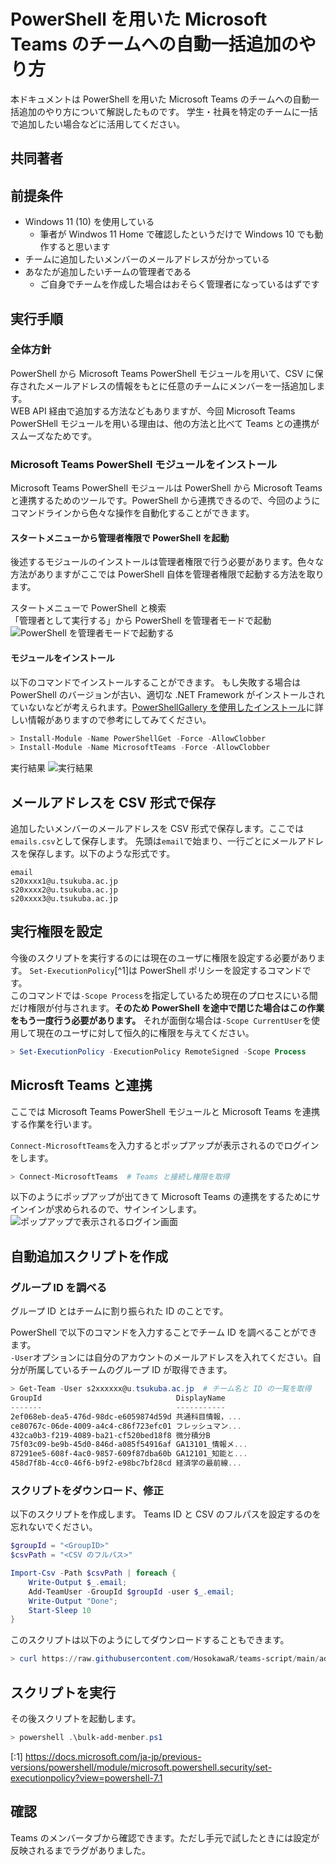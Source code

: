 # PowerShell を用いた Microsoft Teams のチームへの自動一括追加のやり方

本ドキュメントは PowerShell を用いた Microsoft Teams のチームへの自動一括追加のやり方について解説したものです。
学生・社員を特定のチームに一括で追加したい場合などに活用してください。  

## 共同著者


## 前提条件

 - Windows 11 (10) を使用している
   - 筆者が Windwos 11 Home で確認したというだけで Windows 10 でも動作すると思います
 - チームに追加したいメンバーのメールアドレスが分かっている
 - あなたが追加したいチームの管理者である
   - ご自身でチームを作成した場合はおそらく管理者になっているはずです

## 実行手順

### 全体方針

PowerShell から Microsoft Teams PowerShell モジュールを用いて、CSV に保存されたメールアドレスの情報をもとに任意のチームにメンバーを一括追加します。  
WEB API 経由で追加する方法などもありますが、今回 Microsoft Teams PowerSHell モジュールを用いる理由は、他の方法と比べて Teams との連携がスムーズなためです。

### Microsoft Teams PowerShell モジュールをインストール

Microsoft Teams PowerShell モジュールは PowerShell から Microsoft Teams と連携するためのツールです。PowerShell から連携できるので、今回のようにコマンドラインから色々な操作を自動化することができます。

#### スタートメニューから管理者権限で PowerShell を起動

後述するモジュールのインストールは管理者権限で行う必要があります。色々な方法がありますがここでは PowerShell 自体を管理者権限で起動する方法を取ります。

スタートメニューで PowerShell と検索  
「管理者として実行する」から PowerShell を管理者モードで起動
![PowerShell を管理者モードで起動する](https://user-images.githubusercontent.com/45098934/181064691-29e6700d-f8c5-4f47-9289-f1bc43c1a08e.png)

#### モジュールをインストール

以下のコマンドでインストールすることができます。
もし失敗する場合は PowerShell のバージョンが古い、適切な .NET Framework がインストールされていないなどが考えられます。[PowerShellGallery を使用したインストール](https://docs.microsoft.com/ja-jp/microsoftteams/teams-powershell-install#installing-using-the-powershellgallery)に詳しい情報がありますので参考にしてみてください。

```powershell
> Install-Module -Name PowerShellGet -Force -AllowClobber
> Install-Module -Name MicrosoftTeams -Force -AllowClobber
```

実行結果
![実行結果](https://user-images.githubusercontent.com/45098934/181065738-e42565fd-66ea-4396-8aea-29a189d8e3d1.png)

## メールアドレスを CSV 形式で保存

追加したいメンバーのメールアドレスを CSV 形式で保存します。ここでは`emails.csv`として保存します。
先頭は`email`で始まり、一行ごとにメールアドレスを保存します。以下のような形式です。

```csv
email
s20xxxx1@u.tsukuba.ac.jp
s20xxxx2@u.tsukuba.ac.jp
s20xxxx3@u.tsukuba.ac.jp
```

## 実行権限を設定

今後のスクリプトを実行するのには現在のユーザに権限を設定する必要があります。
`Set-ExecutionPolicy`[^1]は PowerShell ポリシーを設定するコマンドです。  
このコマンドでは`-Scope Process`を指定しているため現在のプロセスにいる間だけ権限が付与されます。**そのため PowerShell を途中で閉じた場合はこの作業をもう一度行う必要があります。**
それが面倒な場合は`-Scope CurrentUser`を使用して現在のユーザに対して恒久的に権限を与えてください。

```powershell
> Set-ExecutionPolicy -ExecutionPolicy RemoteSigned -Scope Process 
```

## Microsft Teams と連携

ここでは Microsoft Teams PowerShell モジュールと Microsoft Teams を連携する作業を行います。

`Connect-MicrosoftTeams`を入力するとポップアップが表示されるのでログインをします。

```powershell
> Connect-MicrosoftTeams  # Teams と接続し権限を取得
```

以下のようにポップアップが出てきて Microsoft Teams の連携をするためにサインインが求められるので、サインインします。
![ポップアップで表示されるログイン画面](https://user-images.githubusercontent.com/45098934/181068979-e9f51c88-922c-46aa-abc6-4681a1acf85b.png)

## 自動追加スクリプトを作成

### グループ ID を調べる

グループ ID とはチームに割り振られた ID のことです。

PowerShell で以下のコマンドを入力することでチーム ID を調べることができます。   
`-User`オプションには自分のアカウントのメールアドレスを入れてください。自分が所属しているチームのグループ ID が取得できます。

```powershell
> Get-Team -User s2xxxxxx@u.tsukuba.ac.jp  # チーム名と ID の一覧を取得
GroupId                              DisplayName       
-------                              -----------       
2ef068eb-dea5-476d-98dc-e6059874d59d 共通科目情報，...  
ce80767c-06de-4009-a4c4-c86f723efc01 フレッシュマン...  
432ca0b3-f219-4089-ba21-cf520bed18f8 微分積分B          
75f03c09-be9b-45d0-846d-a085f54916af GA13101_情報メ... 
87291ee5-608f-4ac0-9857-609f87dba60b GA12101_知能と... 
458d7f8b-4cc0-46f6-b9f2-e98bc7bf28cd 経済学の最前線...  
```

### スクリプトをダウンロード、修正

以下のスクリプトを作成します。
Teams ID と CSV のフルパスを設定するのを忘れないでください。

```powershell
$groupId = "<GroupID>"
$csvPath = "<CSV のフルパス>"

Import-Csv -Path $csvPath | foreach {
    Write-Output $_.email;
    Add-TeamUser -GroupId $groupId -user $_.email;
    Write-Output "Done"; 
    Start-Sleep 10
}
```

このスクリプトは以下のようにしてダウンロードすることもできます。

```powershell
> curl https://raw.githubusercontent.com/HosokawaR/teams-script/main/add-bulk-member.ps1
```

## スクリプトを実行

その後スクリプトを起動します。

```powershell
> powershell .\bulk-add-menber.ps1   
```

[:1] https://docs.microsoft.com/ja-jp/previous-versions/powershell/module/microsoft.powershell.security/set-executionpolicy?view=powershell-7.1


## 確認

Teams のメンバータブから確認できます。ただし手元で試したときには設定が反映されるまでラグがありました。
